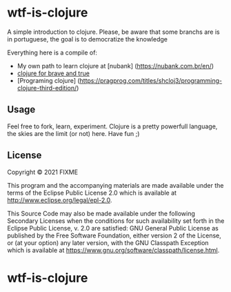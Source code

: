# wtf-is-clojure

A simple introduction to clojure.
Please, be aware that some branchs are is in portuguese, the goal is to democratize the knowledge

Everything here is a compile of:

- My own path to learn clojure at [nubank] (https://nubank.com.br/en/)
- [clojure for brave and true](https://www.braveclojure.com/)
- [Programing clojure] (https://pragprog.com/titles/shcloj3/programming-clojure-third-edition/)

## Usage

Feel free to fork, learn, experiment. Clojure is a pretty powerfull language, the skies are the limit (or not) here.
Have fun ;)

## License

Copyright © 2021 FIXME

This program and the accompanying materials are made available under the
terms of the Eclipse Public License 2.0 which is available at
http://www.eclipse.org/legal/epl-2.0.

This Source Code may also be made available under the following Secondary
Licenses when the conditions for such availability set forth in the Eclipse
Public License, v. 2.0 are satisfied: GNU General Public License as published by
the Free Software Foundation, either version 2 of the License, or (at your
option) any later version, with the GNU Classpath Exception which is available
at https://www.gnu.org/software/classpath/license.html.
# wtf-is-clojure
